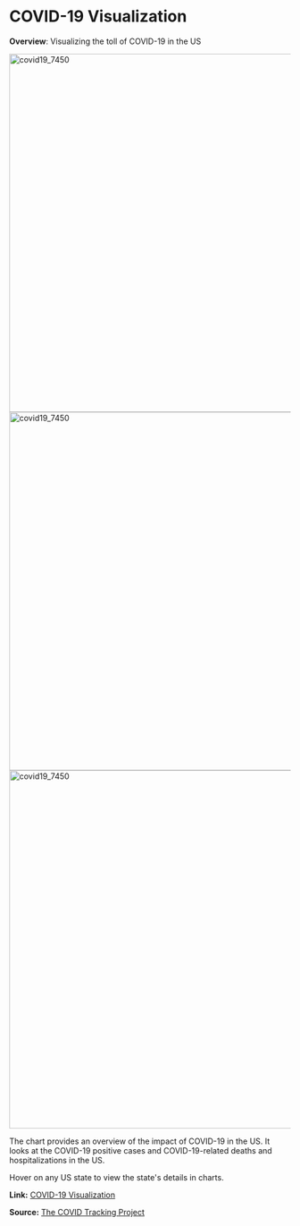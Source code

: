 # COVID-19 Visualization

**Overview**: Visualizing the toll of COVID-19 in the US

<img width="641" alt="covid19_7450" src="https://user-images.githubusercontent.com/8591463/232329314-0ec2e93a-bb88-4baf-9d53-c51e163291fb.jpg">

<img width="641" alt="covid19_7450" src="https://user-images.githubusercontent.com/8591463/224464222-2faca114-94b1-421d-a6df-377b4a1e7b7b.png">

<img width="641" alt="covid19_7450" src="https://user-images.githubusercontent.com/8591463/232329836-c68332e8-f653-434f-8cea-69e3cf4ff6dc.png">


The chart provides an overview of the impact of COVID-19 in the US. It looks at the COVID-19 positive cases and COVID-19-related deaths and hospitalizations in the US.

Hover on any US state to view the state's details in charts.

**Link:** [COVID-19 Visualization](https://aishwaryamsk.github.io/covid-19_visualization/) 

**Source:** [The COVID Tracking Project](https://covidtracking.com/data/download)
